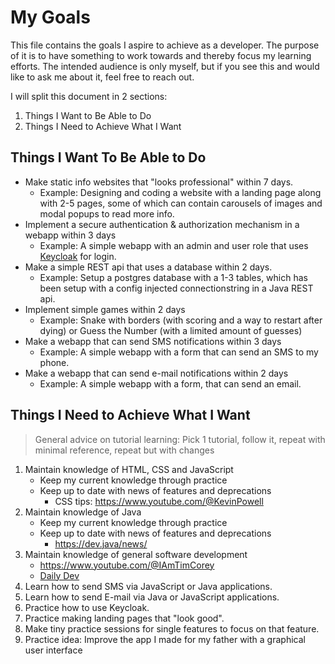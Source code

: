 # My Goals

This file contains the goals I aspire to achieve as a developer. The purpose of it is to have something to work towards and thereby
focus my learning efforts. The intended audience is only myself, but if you see this and would like to ask me about it, feel free to reach out.

I will split this document in 2 sections: 
1. Things I Want to Be Able to Do
2. Things I Need to Achieve What I Want

## Things I Want To Be Able to Do

- Make static info websites that "looks professional" within 7 days.
   - Example: Designing and coding a website with a landing page along with 2-5 pages, some of which can contain carousels of images and modal popups to read more info.
- Implement a secure authentication & authorization mechanism in a webapp within 3 days
  - Example: A simple webapp with an admin and user role that uses [Keycloak](https://github.com/keycloak/keycloak) for login.
- Make a simple REST api that uses a database within 2 days.
  - Example: Setup a postgres database with a 1-3 tables, which has been setup with a config injected connectionstring in a Java REST api.
- Implement simple games within 2 days
  - Example: Snake with borders (with scoring and a way to restart after dying) or Guess the Number (with a limited amount of guesses)
- Make a webapp that can send SMS notifications within 3 days
  - Example: A simple webapp with a form that can send an SMS to my phone.
- Make a webapp that can send e-mail notifications within 2 days
  - Example: A simple webapp with a form, that can send an email.


## Things I Need to Achieve What I Want

> General advice on tutorial learning: Pick 1 tutorial, follow it, repeat with minimal reference, repeat but with changes

1. Maintain knowledge of HTML, CSS and JavaScript
    - Keep my current knowledge through practice
    - Keep up to date with news of features and deprecations
      - CSS tips: https://www.youtube.com/@KevinPowell
2. Maintain knowledge of Java
   - Keep my current knowledge through practice
   - Keep up to date with news of features and deprecations
     - https://dev.java/news/
3. Maintain knowledge of general software development
   - https://www.youtube.com/@IAmTimCorey
   - [Daily Dev](https://daily.dev/)
4. Learn how to send SMS via JavaScript or Java applications.
5. Learn how to send E-mail via Java or JavaScript applications.
6. Practice how to use Keycloak.
7. Practice making landing pages that "look good".
8. Make tiny practice sessions for single features to focus on that feature.
9. Practice idea: Improve the app I made for my father with a graphical user interface
